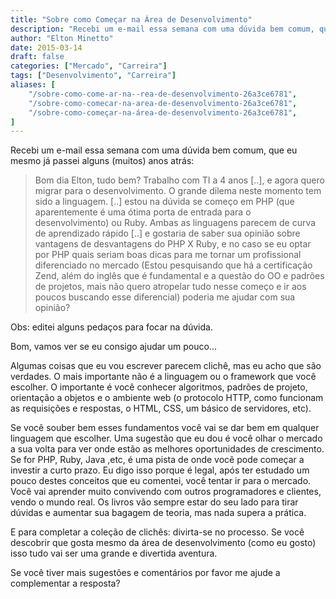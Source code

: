 ```yaml
---
title: "Sobre como Começar na Área de Desenvolvimento"
description: "Recebi um e-mail essa semana com uma dúvida bem comum, que eu mesmo já passei alguns (muitos) anos atrás..."
author: "Elton Minetto"
date: 2015-03-14
draft: false
categories: ["Mercado", "Carreira"]
tags: ["Desenvolvimento", "Carreira"]
aliases: [
    "/sobre-como-come-ar-na--rea-de-desenvolvimento-26a3ce6781",
    "/sobre-como-comecar-na-area-de-desenvolvimento-26a3ce6781",
    "/sobre-como-começar-na-área-de-desenvolvimento-26a3ce6781",
]
---
```


Recebi um e-mail essa semana com uma dúvida bem comum, que eu mesmo já passei alguns (muitos) anos atrás:

> Bom dia Elton, tudo bem? Trabalho com TI a 4 anos [..], e agora quero migrar para o desenvolvimento. O grande dilema neste momento tem sido a linguagem. [..] estou na dúvida se começo em PHP (que aparentemente é uma ótima porta de entrada para o desenvolvimento) ou Ruby. Ambas as linguagens parecem de curva de aprendizado rápido [..] e gostaria de saber sua opinião sobre vantagens de desvantagens do PHP X Ruby, e no caso se eu optar por PHP quais seriam boas dicas para me tornar um profissional diferenciado no mercado (Estou pesquisando que há a certificação Zend, além do inglês que é fundamental e a questão do OO e padrões de projetos, mais não quero atropelar tudo nesse começo e ir aos poucos buscando esse diferencial) poderia me ajudar com sua opinião?

Obs: editei alguns pedaços para focar na dúvida.

Bom, vamos ver se eu consigo ajudar um pouco...

Algumas coisas que eu vou escrever parecem clichê, mas eu acho que são verdades. O mais importante não é a linguagem ou o framework que você escolher. O importante é você conhecer algoritmos, padrões de projeto, orientação a objetos e o ambiente web (o protocolo HTTP, como funcionam as requisições e respostas, o HTML, CSS, um básico de servidores, etc).

Se você souber bem esses fundamentos você vai se dar bem em qualquer linguagem que escolher. Uma sugestão que eu dou é você olhar o mercado a sua volta para ver onde estão as melhores oportunidades de crescimento. Se for PHP, Ruby, Java ,etc, é uma pista de onde você pode começar a investir a curto prazo. Eu digo isso porque é legal, após ter estudado um pouco destes conceitos que eu comentei, você tentar ir para o mercado. Você vai aprender muito convivendo com outros programadores e clientes, vendo o mundo real. Os livros vão sempre estar do seu lado para tirar dúvidas e aumentar sua bagagem de teoria, mas nada supera a prática.

E para completar a coleção de clichês: divirta-se no processo. Se você descobrir que gosta mesmo da área de desenvolvimento (como eu gosto) isso tudo vai ser uma grande e divertida aventura.

Se você tiver mais sugestões e comentários por favor me ajude a complementar a resposta?
